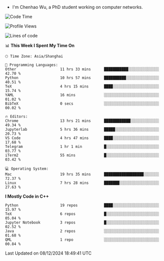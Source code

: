 - I'm Chenhao Wu, a PhD student working on computer networks.

<!--START_SECTION:waka-->
![Code Time](http://img.shields.io/badge/Code%20Time-137%20hrs%2023%20mins-blue)

![Profile Views](http://img.shields.io/badge/Profile%20Views-8-blue)

![Lines of code](https://img.shields.io/badge/From%20Hello%20World%20I%27ve%20Written-12.4%20million%20lines%20of%20code-blue)

📊 **This Week I Spent My Time On** 

```text
🕑︎ Time Zone: Asia/Shanghai

💬 Programming Languages: 
Other                    11 hrs 33 mins      ███████████░░░░░░░░░░░░░░   42.70 % 
Python                   10 hrs 57 mins      ██████████░░░░░░░░░░░░░░░   40.51 % 
TeX                      4 hrs 15 mins       ████░░░░░░░░░░░░░░░░░░░░░   15.74 % 
YAML                     16 mins             ░░░░░░░░░░░░░░░░░░░░░░░░░   01.02 % 
BibTeX                   0 secs              ░░░░░░░░░░░░░░░░░░░░░░░░░   00.02 % 

🔥 Editors: 
Chrome                   13 hrs 21 mins      ████████████░░░░░░░░░░░░░   49.34 % 
Jupyterlab               5 hrs 36 mins       █████░░░░░░░░░░░░░░░░░░░░   20.73 % 
VS Code                  4 hrs 47 mins       ████░░░░░░░░░░░░░░░░░░░░░   17.68 % 
Telegram                 1 hr 1 min          █░░░░░░░░░░░░░░░░░░░░░░░░   03.77 % 
iTerm2                   55 mins             █░░░░░░░░░░░░░░░░░░░░░░░░   03.42 % 

💻 Operating System: 
Mac                      19 hrs 35 mins      ██████████████████░░░░░░░   72.37 % 
Linux                    7 hrs 28 mins       ███████░░░░░░░░░░░░░░░░░░   27.63 % 
```

**I Mostly Code in C++** 

```text
Python                   19 repos            ████░░░░░░░░░░░░░░░░░░░░░   15.97 % 
TeX                      6 repos             █░░░░░░░░░░░░░░░░░░░░░░░░   05.04 % 
Jupyter Notebook         3 repos             █░░░░░░░░░░░░░░░░░░░░░░░░   02.52 % 
Java                     2 repos             ░░░░░░░░░░░░░░░░░░░░░░░░░   01.68 % 
QML                      1 repo              ░░░░░░░░░░░░░░░░░░░░░░░░░   00.84 % 
```




 Last Updated on 08/12/2024 18:49:41 UTC
<!--END_SECTION:waka-->
